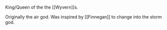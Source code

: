 King/Queen of the the [[Wyvern]]s.

Originally the air god. Was inspired by [[Finnegan]] to change into the storm god.


